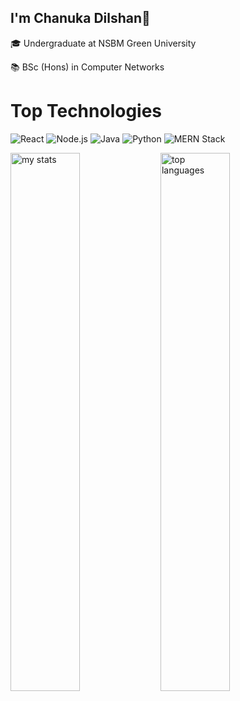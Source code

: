 ## I'm Chanuka Dilshan👋

🎓 Undergraduate at NSBM Green University 

📚 BSc (Hons) in Computer Networks

# Top Technologies  

![React](https://img.shields.io/badge/React-61DBFB?style=for-the-badge&logo=react&logoColor=black) ![Node.js](https://img.shields.io/badge/Node.js-61DBFB?style=for-the-badge&logo=node.js&logoColor=black&color=red)  ![Java](https://img.shields.io/badge/Java-007396?style=for-the-badge&logo=java&logoColor=white)  ![Python](https://img.shields.io/badge/Python-3776AB?style=for-the-badge&logo=python&logoColor=white)  ![MERN Stack](https://img.shields.io/badge/MERN-3DDC84?style=for-the-badge&logo=mongodb&logoColor=white)  

<img alt="my stats" align="left" width="47%" src="https://github-readme-stats.vercel.app/api?username=chanukadilshanamarathunga" />
<img alt="top languages" align="left" width="47%" src="https://github-readme-stats.vercel.app/api/top-langs/?username=chanukadilshanamarathunga&layout=compact" />
